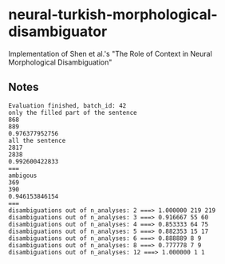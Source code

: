# neural-turkish-morphological-disambiguator
Implementation of Shen et al.'s "The Role of Context in Neural Morphological Disambiguation"

## Notes

```
Evaluation finished, batch_id: 42
only the filled part of the sentence
868
889
0.976377952756
all the sentence
2817
2838
0.992600422833
===
ambigous
369
390
0.946153846154
===
disambiguations out of n_analyses: 2 ===> 1.000000 219 219
disambiguations out of n_analyses: 3 ===> 0.916667 55 60
disambiguations out of n_analyses: 4 ===> 0.853333 64 75
disambiguations out of n_analyses: 5 ===> 0.882353 15 17
disambiguations out of n_analyses: 6 ===> 0.888889 8 9
disambiguations out of n_analyses: 8 ===> 0.777778 7 9
disambiguations out of n_analyses: 12 ===> 1.000000 1 1
```